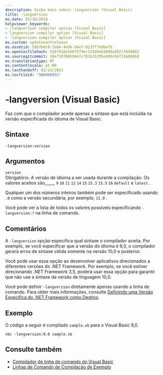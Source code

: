 ```yaml
---
description: Saiba mais sobre:-langversion (Visual Basic)
title: -langversion
ms.date: 03/10/2018
helpviewer_keywords:
- /langversion compiler option [Visual Basic]
- langversion compiler option [Visual Basic]
- -langversion compiler option [Visual Basic]
ms.custom: updateeachrelease
ms.assetid: 59b7b0c8-2dde-4e9b-94e7-0237f7e0bafb
ms.openlocfilehash: 52bf910e5d6f579ec535d9de5698a8921f058002
ms.sourcegitcommit: 10e719780594efc781b15295e499c66f316068b8
ms.translationtype: MT
ms.contentlocale: pt-BR
ms.lasthandoff: 02/14/2021
ms.locfileid: "100466855"
---
```

# <a name="-langversion-visual-basic"></a>-langversion (Visual Basic)

Faz com que o compilador aceite apenas a sintaxe que está incluída na versão especificada do idioma de Visual Basic.  
  
## <a name="syntax"></a>Sintaxe  
  
```console  
-langversion:version  
```  
  
## <a name="arguments"></a>Argumentos

 `version`\
 Obrigatório. A versão de idioma a ser usada durante a compilação. Os valores aceitos são,,,,,,,, `9` `10` `11` `12` `14` `15` `15.3` `15.5` `16` `default` e `latest` .

 Qualquer um dos números inteiros também pode ser especificado usando `.0` como a versão secundária, por exemplo, `11.0` .

 Você pode ver a lista de todos os valores possíveis especificando `-langversion:?` na linha de comando.

## <a name="remarks"></a>Comentários

A `-langversion` opção especifica qual sintaxe o compilador aceita. Por exemplo, se você especificar que a versão do idioma é 9,0, o compilador gerará erros de sintaxe válida somente na versão 10,0 e posterior.

Você pode usar essa opção ao desenvolver aplicativos direcionados a diferentes versões do .NET Framework. Por exemplo, se você estiver direcionando .NET Framework 3,5, poderá usar essa opção para garantir que não use a sintaxe da versão de linguagem 10,0.

Você pode definir `-langversion` diretamente apenas usando a linha de comando. Para obter mais informações, consulte [Definindo uma Versão Específica do .NET Framework como Destino](/visualstudio/ide/visual-studio-multi-targeting-overview).

## <a name="example"></a>Exemplo

O código a seguir é compilado `sample.vb` para o Visual Basic 9,0.

```console
vbc -langversion:9.0 sample.vb
```

## <a name="see-also"></a>Consulte também

- [Compilador de linha de comando do Visual Basic](index.md)
- [Linhas de Comando de Compilação de Exemplo](sample-compilation-command-lines.md)
